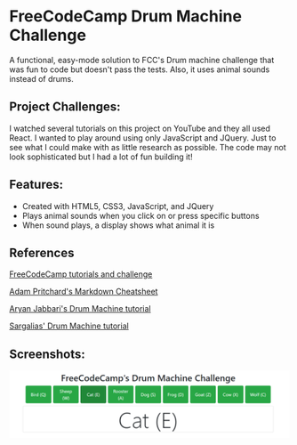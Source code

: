 # FreeCodeCamp Drum Machine Challenge

A functional, easy-mode solution to FCC's Drum machine challenge that was fun to code but doesn't pass the tests. Also, it uses animal sounds instead of drums. 

## Project Challenges:

I watched several tutorials on this project on YouTube and they all used React. I wanted to play around using only JavaScript and JQuery. Just to see what I could make with as little research as possible. The code may not look sophisticated but I had a lot of fun building it!

## Features:

- Created with HTML5, CSS3, JavaScript, and JQuery
- Plays animal sounds when you click on or press specific buttons 
- When sound plays, a display shows what animal it is

## References

[FreeCodeCamp tutorials and challenge](https://www.freecodecamp.org/learn/front-end-libraries/front-end-libraries-projects/build-a-drum-machine)

[Adam Pritchard's Markdown Cheatsheet](https://github.com/adam-p/markdown-here/wiki/Markdown-Cheatsheet#links)

[Aryan Jabbari's Drum Machine tutorial](https://www.youtube.com/watch?v=XnoTmO06OYo)

[Sargalias' Drum Machine tutorial](https://www.youtube.com/watch?v=wTg_HkZU1dY)

## Screenshots:

![screenshot from drum machine web app](https://github.com/KrisztinaPap/FCC_DrumMachine/blob/master/Screenshot.png "Screenshot from drum machine")
